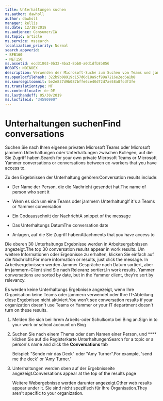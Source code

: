 ```yaml
---
title: Unterhaltungen suchen
ms.author: dawholl
author: dawholl
manager: kellis
ms.date: 12/18/2018
ms.audience: Consumer/IW
ms.topic: article
ms.service: mssearch
localization_priority: Normal
search.appverid:
- BFB160
- MET150
ms.assetid: ecd31803-0b32-4ba3-8bb8-a0d1dfb8b856
ROBOTS: NOINDEX
description: Verwenden der Microsoft-Suche zum Suchen von Teams und jammern von Unterhaltungen und den Details, die angezeigt werden
ms.openlocfilehash: 322b9b08919c157d6d18a9cf99a7216e2ec6a1b8
ms.sourcegitcommit: be2e837d9b087bffe6ce40d72d7ae58a8fcdf3fe
ms.translationtype: MT
ms.contentlocale: de-DE
ms.lasthandoff: 05/30/2019
ms.locfileid: "34590990"
---
```

# <a name="find-conversations"></a><span data-ttu-id="ce4d0-103">Unterhaltungen suchen</span><span class="sxs-lookup"><span data-stu-id="ce4d0-103">Find conversations</span></span>

<span data-ttu-id="ce4d0-104">Suchen Sie nach Ihren eigenen privaten Microsoft Teams oder Microsoft jammern Unterhaltungen oder Unterhaltungen zwischen Kollegen, auf die Sie Zugriff haben.</span><span class="sxs-lookup"><span data-stu-id="ce4d0-104">Search for your own private Microsoft Teams or Microsoft Yammer conversations or conversations between co-workers that you have access to.</span></span>
  
<span data-ttu-id="ce4d0-105">Zu den Ergebnissen der Unterhaltung gehören:</span><span class="sxs-lookup"><span data-stu-id="ce4d0-105">Conversation results include:</span></span>
  
- <span data-ttu-id="ce4d0-106">Der Name der Person, die die Nachricht gesendet hat.</span><span class="sxs-lookup"><span data-stu-id="ce4d0-106">The name of person who sent it</span></span>
    
- <span data-ttu-id="ce4d0-107">Wenn es sich um eine Teams oder jammern Unterhaltung</span><span class="sxs-lookup"><span data-stu-id="ce4d0-107">If it's a Teams or Yammer conversation</span></span>
    
- <span data-ttu-id="ce4d0-108">Ein Codeausschnitt der Nachricht</span><span class="sxs-lookup"><span data-stu-id="ce4d0-108">A snippet of the message</span></span>
    
- <span data-ttu-id="ce4d0-109">Das Unterhaltungs Datum</span><span class="sxs-lookup"><span data-stu-id="ce4d0-109">The conversation date</span></span>
    
- <span data-ttu-id="ce4d0-110">Anlagen, auf die Sie Zugriff haben</span><span class="sxs-lookup"><span data-stu-id="ce4d0-110">Attachments that you have access to</span></span>
    
<span data-ttu-id="ce4d0-111">Die oberen 30 Unterhaltungs Ergebnisse werden in Arbeitsergebnissen angezeigt.</span><span class="sxs-lookup"><span data-stu-id="ce4d0-111">The top 30 conversation results appear in work results.</span></span> <span data-ttu-id="ce4d0-112">Um weitere Informationen oder Ergebnisse zu erhalten, klicken Sie einfach auf die Nachricht.</span><span class="sxs-lookup"><span data-stu-id="ce4d0-112">For more information or results, just click the message.</span></span> <span data-ttu-id="ce4d0-113">In Arbeitsergebnissen werden Jammer Gespräche nach Datum sortiert, aber im jammern-Client sind Sie nach Relevanz sortiert.</span><span class="sxs-lookup"><span data-stu-id="ce4d0-113">In work results, Yammer conversations are sorted by date, but in the Yammer client, they're sort by relevancy.</span></span>
  
<span data-ttu-id="ce4d0-114">Es werden keine Unterhaltungs Ergebnisse angezeigt, wenn Ihre Organisation keine Teams oder jammern verwendet oder Ihre IT-Abteilung diese Ergebnisse nicht aktiviert.</span><span class="sxs-lookup"><span data-stu-id="ce4d0-114">You won't see conversation results if your organization doesn't use Teams or Yammer or your IT department doesn't turn on these results.</span></span>
  
1. <span data-ttu-id="ce4d0-115">Melden Sie sich bei Ihrem Arbeits-oder Schulkonto bei Bing an.</span><span class="sxs-lookup"><span data-stu-id="ce4d0-115">Sign in to your work or school account on Bing</span></span>
    
2. <span data-ttu-id="ce4d0-116">Suchen Sie nach einem Thema oder dem Namen einer Person, und \*\*\*\* klicken Sie auf die Registerkarte Unterhaltungen</span><span class="sxs-lookup"><span data-stu-id="ce4d0-116">Search for a topic or a person's name and click the **Conversations** tab</span></span> 
    
    <span data-ttu-id="ce4d0-117">Beispiel: "Sende mir das Deck" oder "Amy Turner".</span><span class="sxs-lookup"><span data-stu-id="ce4d0-117">For example, 'send me the deck' or 'Amy Turner.'</span></span>
    
3. <span data-ttu-id="ce4d0-118">Unterhaltungen werden oben auf der Ergebnisseite angezeigt.</span><span class="sxs-lookup"><span data-stu-id="ce4d0-118">Conversations appear at the top of the results page</span></span>
    
    <span data-ttu-id="ce4d0-119">Weitere Webergebnisse werden darunter angezeigt.</span><span class="sxs-lookup"><span data-stu-id="ce4d0-119">Other web results appear under it.</span></span> <span data-ttu-id="ce4d0-120">Sie sind nicht spezifisch für Ihre Organisation.</span><span class="sxs-lookup"><span data-stu-id="ce4d0-120">They aren't specific to your organization.</span></span>
    


